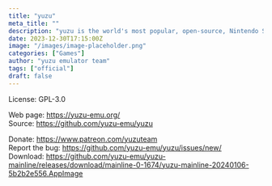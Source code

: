 ```yaml
---
title: "yuzu"
meta_title: ""
description: "yuzu is the world's most popular, open-source, Nintendo Switch emulator"
date: 2023-12-30T17:15:00Z
image: "/images/image-placeholder.png"
categories: ["Games"]
author: "yuzu emulator team"
tags: ["official"]
draft: false
---
```


License: GPL-3.0

Web page: https://yuzu-emu.org/  
Source: https://github.com/yuzu-emu/yuzu

Donate: https://www.patreon.com/yuzuteam  
Report the bug: https://github.com/yuzu-emu/yuzu/issues/new/  
Download: https://github.com/yuzu-emu/yuzu-mainline/releases/download/mainline-0-1674/yuzu-mainline-20240106-5b2b2e556.AppImage
